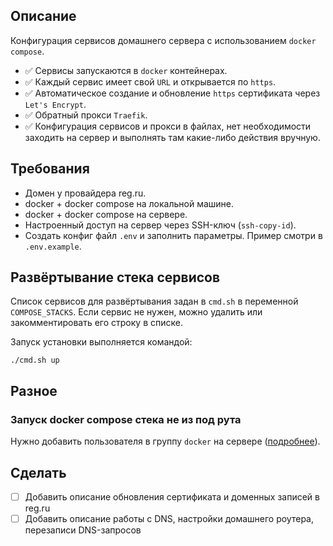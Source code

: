 ## Описание

Конфигурация сервисов домашнего сервера с использованием `docker compose`.

- ✅ Сервисы запускаются в `docker` контейнерах.
- ✅ Каждый сервис имеет свой `URL` и открывается по `https`.
- ✅ Автоматическое создание и обновление `https` сертификата через `Let's Encrypt`.
- ✅ Обратный прокси `Traefik`.
- ✅ Конфигурация сервисов и прокси в файлах, нет необходимости заходить на сервер и выполнять там какие-либо действия вручную.

## Требования
- Домен у провайдера reg.ru.
- docker + docker compose на локальной машине.
- docker + docker compose на сервере.
- Настроенный доступ на сервер через SSH-ключ (`ssh-copy-id`).
- Создать конфиг файл `.env` и заполнить параметры. Пример смотри в `.env.example`.

## Развёртывание стека сервисов

Список сервисов для развёртывания задан в `cmd.sh` в переменной `COMPOSE_STACKS`.
Если сервис не нужен, можно удалить или закомментировать его строку в списке.

Запуск установки выполняется командой:

```
./cmd.sh up
```

## Разное

### Запуск docker compose стека не из под рута

Нужно добавить пользователя в группу `docker` на сервере ([подробнее](https://docs.docker.com/engine/install/linux-postinstall/#manage-docker-as-a-non-root-user)).

## Сделать

- [ ] Добавить описание обновления сертификата и доменных записей в reg.ru
- [ ] Добавить описание работы с DNS, настройки домашнего роутера, перезаписи DNS-запросов
